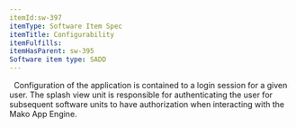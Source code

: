 ```yaml
---
itemId:sw-397
itemType: Software Item Spec
itemTitle: Configurability
itemFulfills: 
itemHasParent: sw-395
Software item type: SADD
---
```

 
Configuration of the application is contained to a login session for a given user. The splash view unit is responsible for authenticating the user for subsequent software units to have authorization when interacting with the Mako App Engine.